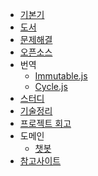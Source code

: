 - [기본기](기본기)
- [도서](도서)
- [문제해결](문제해결)
- [오픈소스](오픈소스)
- 번역
  - [Immutable.js](ImmutableJs)
  - [Cycle.js](CycleJs)
- [스터디](스터디)
- [기술정리](기술정리)
- [프로젝트 회고](프로젝트-회고)
- 도메인
  - [챗봇](챗봇)
- [참고사이트](참고사이트)